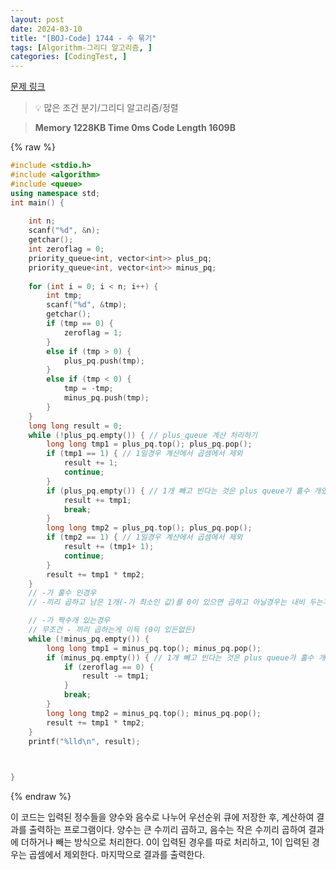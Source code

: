```yaml
---
layout: post
date: 2024-03-10
title: "[BOJ-Code] 1744 - 수 묶기"
tags: [Algorithm-그리디 알고리즘, ]
categories: [CodingTest, ]
---
```



[문제 링크](https://www.acmicpc.net/problem/1744)


> 💡 많은 조건 분기/그리디 알고리즘/정렬


> **Memory   1228KB                                   Time   0ms                               Code Length   1609B**



{% raw %}
```c++
#include <stdio.h>
#include <algorithm>
#include <queue>
using namespace std;
int main() {
	
	int n;
	scanf("%d", &n);
	getchar();
	int zeroflag = 0;
	priority_queue<int, vector<int>> plus_pq;
	priority_queue<int, vector<int>> minus_pq;
	
	for (int i = 0; i < n; i++) {
		int tmp;
		scanf("%d", &tmp);
		getchar();
		if (tmp == 0) {
			zeroflag = 1;
		}
		else if (tmp > 0) {
			plus_pq.push(tmp);
		}
		else if (tmp < 0) {
			tmp = -tmp;
			minus_pq.push(tmp);
		}
	}
	long long result = 0;
	while (!plus_pq.empty()) { // plus_queue 계산 처리하기
		long long tmp1 = plus_pq.top(); plus_pq.pop();
		if (tmp1 == 1) { // 1일경우 계산에서 곱셈에서 제외
			result += 1;
			continue;
		}
		if (plus_pq.empty()) { // 1개 빼고 빈다는 것은 plus queue가 홀수 개였다는것.
			result += tmp1;
			break;
		}
		long long tmp2 = plus_pq.top(); plus_pq.pop();
		if (tmp2 == 1) { // 1일경우 계산에서 곱셈에서 제외
			result += (tmp1+ 1);
			continue;
		}
		result += tmp1 * tmp2;
	}
	// -가 홀수 인경우
	// -끼리 곱하고 남은 1개(-가 최소인 값)를 0이 있으면 곱하고 아닐경우는 내비 두는게 이득.

	// -가 짝수개 있는경우
	// 무조건 - 끼리 곱하는게 이득 (0이 있든없든)
	while (!minus_pq.empty()) {
		long long tmp1 = minus_pq.top(); minus_pq.pop();
		if (minus_pq.empty()) { // 1개 빼고 빈다는 것은 plus queue가 홀수 개였다는것.
			if (zeroflag == 0) {
				result -= tmp1;
			}
			break;
		}
		long long tmp2 = minus_pq.top(); minus_pq.pop();
		result += tmp1 * tmp2;
	}
	printf("%lld\n", result);


	
}
```
{% endraw %}



이 코드는 입력된 정수들을 양수와 음수로 나누어 우선순위 큐에 저장한 후, 계산하여 결과를 출력하는 프로그램이다. 양수는 큰 수끼리 곱하고, 음수는 작은 수끼리 곱하여 결과에 더하거나 빼는 방식으로 처리한다. 0이 입력된 경우를 따로 처리하고, 1이 입력된 경우는 곱셈에서 제외한다. 마지막으로 결과를 출력한다.

